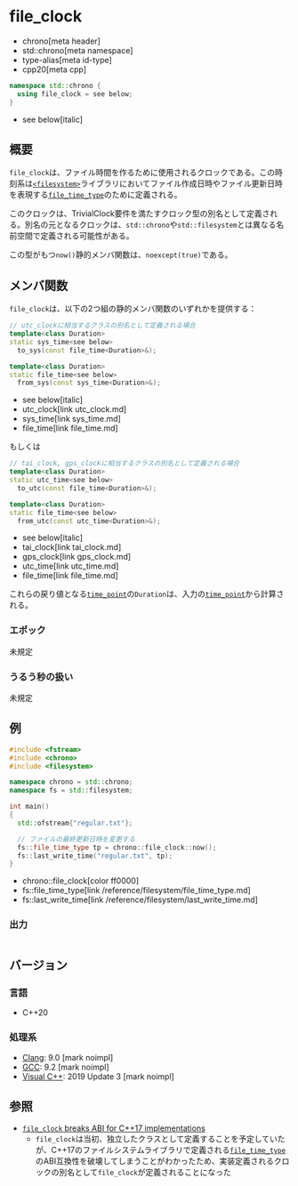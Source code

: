 # file_clock
* chrono[meta header]
* std::chrono[meta namespace]
* type-alias[meta id-type]
* cpp20[meta cpp]

```cpp
namespace std::chrono {
  using file_clock = see below;
}
```
* see below[italic]

## 概要
`file_clock`は、ファイル時間を作るために使用されるクロックである。この時刻系は[`<filesystem>`](/reference/filesystem.md)ライブラリにおいてファイル作成日時やファイル更新日時を表現する[`file_time_type`](/reference/filesystem/file_time_type.md)のために定義される。

このクロックは、TrivialClock要件を満たすクロック型の別名として定義される。別名の元となるクロックは、`std::chrono`や`std::filesystem`とは異なる名前空間で定義される可能性がある。

この型がもつ`now()`静的メンバ関数は、`noexcept(true)`である。


## メンバ関数
`file_clock`は、以下の2つ組の静的メンバ関数のいずれかを提供する：

```cpp
// utc_clockに相当するクラスの別名として定義される場合
template<class Duration>
static sys_time<see below>
  to_sys(const file_time<Duration>&);

template<class Duration>
static file_time<see below>
  from_sys(const sys_time<Duration>&);
```
* see below[italic]
* utc_clock[link utc_clock.md]
* sys_time[link sys_time.md]
* file_time[link file_time.md]

もしくは

```cpp
// tai_clock, gps_clockに相当するクラスの別名として定義される場合
template<class Duration>
static utc_time<see below>
  to_utc(const file_time<Duration>&);

template<class Duration>
static file_time<see below>
  from_utc(const utc_time<Duration>&);
```
* see below[italic]
* tai_clock[link tai_clock.md]
* gps_clock[link gps_clock.md]
* utc_time[link utc_time.md]
* file_time[link file_time.md]

これらの戻り値となる[`time_point`](time_point.md)の`Duration`は、入力の[`time_point`](time_point.md)から計算される。


### エポック
未規定


### うるう秒の扱い
未規定


## 例
```cpp example
#include <fstream>
#include <chrono>
#include <filesystem>

namespace chrono = std::chrono;
namespace fs = std::filesystem;

int main()
{
  std::ofstream{"regular.txt"};

  // ファイルの最終更新日時を変更する
  fs::file_time_type tp = chrono::file_clock::now();
  fs::last_write_time("regular.txt", tp);
}
```
* chrono::file_clock[color ff0000]
* fs::file_time_type[link /reference/filesystem/file_time_type.md]
* fs::last_write_time[link /reference/filesystem/last_write_time.md]

### 出力
```
```

## バージョン
### 言語
- C++20

### 処理系
- [Clang](/implementation.md#clang): 9.0 [mark noimpl]
- [GCC](/implementation.md#gcc): 9.2 [mark noimpl]
- [Visual C++](/implementation.md#visual_cpp): 2019 Update 3 [mark noimpl]


## 参照
- [`file_clock` breaks ABI for C++17 implementations](https://wg21.cmeerw.net/lwg/issue3145)
    - `file_clock`は当初、独立したクラスとして定義することを予定していたが、C++17のファイルシステムライブラリで定義される[`file_time_type`](/reference/filesystem/file_time_type.md)のABI互換性を破壊してしまうことがわかったため、実装定義されるクロックの別名として`file_clock`が定義されることになった

